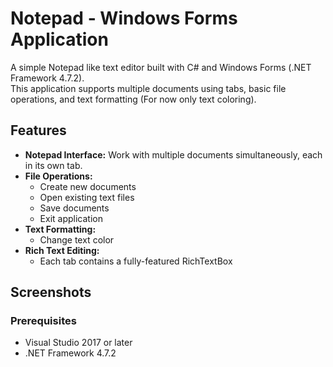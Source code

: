# Notepad - Windows Forms Application

A simple Notepad like text editor built with C# and Windows Forms (.NET Framework 4.7.2).  
This application supports multiple documents using tabs, basic file operations, and text formatting (For now only text coloring).

## Features

- **Notepad Interface:** Work with multiple documents simultaneously, each in its own tab.
- **File Operations:**  
  - Create new documents  
  - Open existing text files  
  - Save documents  
  - Exit application
- **Text Formatting:**   
  - Change text color
- **Rich Text Editing:**  
  - Each tab contains a fully-featured RichTextBox

## Screenshots

### Prerequisites

- Visual Studio 2017 or later
- .NET Framework 4.7.2

